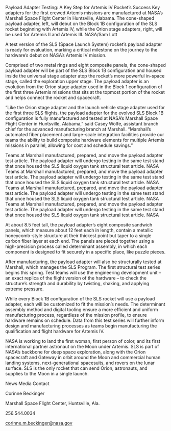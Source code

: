 Payload Adapter Testing: A Key Step for Artemis IV Rocket’s Success 
 Key adapters for the first crewed Artemis missions are manufactured at NASA’s Marshall Space Flight Center in Huntsville, Alabama. The cone-shaped payload adapter, left, will debut on the Block 1B configuration of the SLS rocket beginning with Artemis IV, while the Orion stage adapters, right, will be used for Artemis II and Artemis III. NASA/Sam Lott

A test version of the SLS (Space Launch System) rocket’s payload adapter is ready for evaluation, marking a critical milestone on the journey to the hardware’s debut on NASA’s Artemis IV mission.

Comprised of two metal rings and eight composite panels, the cone-shaped payload adapter will be part of the SLS Block 1B configuration and housed inside the universal stage adapter atop the rocket’s more powerful in-space stage, called the exploration upper stage. The payload adapter is an evolution from the Orion stage adapter used in the Block 1 configuration of the first three Artemis missions that sits at the topmost portion of the rocket and helps connect the rocket and spacecraft.

“Like the Orion stage adapter and the launch vehicle stage adapter used for the first three SLS flights, the payload adapter for the evolved SLS Block 1B configuration is fully manufactured and tested at NASA’s Marshall Space Flight Center in Huntsville, Alabama,” said Casey Wolfe, assistant branch chief for the advanced manufacturing branch at Marshall. “Marshall’s automated fiber placement and large-scale integration facilities provide our teams the ability to build composite hardware elements for multiple Artemis missions in parallel, allowing for cost and schedule savings.”

Teams at Marshall manufactured, prepared, and move the payload adapter test article. The payload adapter will undergo testing in the same test stand that once housed the SLS liquid oxygen tank structural test article. NASA Teams at Marshall manufactured, prepared, and move the payload adapter test article. The payload adapter will undergo testing in the same test stand that once housed the SLS liquid oxygen tank structural test article. NASA Teams at Marshall manufactured, prepared, and move the payload adapter test article. The payload adapter will undergo testing in the same test stand that once housed the SLS liquid oxygen tank structural test article. NASA Teams at Marshall manufactured, prepared, and move the payload adapter test article. The payload adapter will undergo testing in the same test stand that once housed the SLS liquid oxygen tank structural test article. NASA

At about 8.5 feet tall, the payload adapter’s eight composite sandwich panels, which measure about 12 feet each in length, contain a metallic honeycomb-style structure at their thickest point but taper to a single carbon fiber layer at each end. The panels are pieced together using a high-precision process called determinant assembly, in which each component is designed to fit securely in a specific place, like puzzle pieces.

After manufacturing, the payload adapter will also be structurally tested at Marshall, which manages the SLS Program. The first structural test series begins this spring. Test teams will use the engineering development unit – an exact replica of the flight version of the hardware – to check the structure’s strength and durability by twisting, shaking, and applying extreme pressure.

While every Block 1B configuration of the SLS rocket will use a payload adapter, each will be customized to fit the mission’s needs. The determinant assembly method and digital tooling ensure a more efficient and uniform manufacturing process, regardless of the mission profile, to ensure hardware remains on schedule. Data from this test series will further inform design and manufacturing processes as teams begin manufacturing the qualification and flight hardware for Artemis IV.

NASA is working to land the first woman, first person of color, and its first international partner astronaut on the Moon under Artemis. SLS is part of NASA’s backbone for deep space exploration, along with the Orion spacecraft and Gateway in orbit around the Moon and commercial human landing systems, next-generational spacesuits, and rovers on the lunar surface. SLS is the only rocket that can send Orion, astronauts, and supplies to the Moon in a single launch.

News Media Contact

Corinne Beckinger

Marshall Space Flight Center, Huntsville, Ala.

256.544.0034

corinne.m.beckinger@nasa.gov